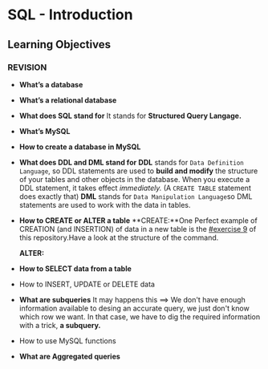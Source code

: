 # **SQL - Introduction**

## **Learning Objectives**

### REVISION 

- **What’s a database**
- **What’s a relational database**
- **What does SQL stand for**
	It stands for **Structured Query Langage.**
- **What’s MySQL**
- **How to create a database in MySQL**
- **What does DDL and DML stand for**
	**DDL** stands for ``Data Definition Language``, so DDL statements are used to **build and modify** the structure of your tables and other objects in the database. When you execute a DDL statement, it takes effect *immediately.*
	(A ``CREATE TABLE`` statement does exactly that)
	**DML** stands for ``Data Manipulation Language``so DML statements are used to work with the data in tables.
- **How to CREATE or ALTER a table**
	**CREATE:**One Perfect example of CREATION (and INSERTION) of data in a new table is the [#exercise 9](9-full_creation.sql) of this repository.Have a look at the structure of the command.

	**ALTER:** 
 
- **How to SELECT data from a table**
- How to INSERT, UPDATE or DELETE data
- **What are subqueries**
	It may happens this ==> We don't have enough information available to desing an accurate query, we just don't know which row we want. In that case, we have to dig the required information with a trick, **a subquery.** 
- How to use MySQL functions
- **What are Aggregated queries**
